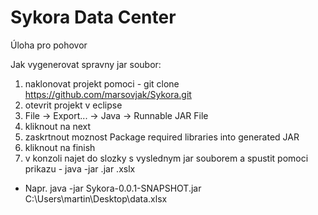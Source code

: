 # Sykora Data Center
Úloha pro pohovor

Jak vygenerovat spravny jar soubor:
1. naklonovat projekt pomoci - git clone https://github.com/marsovjak/Sykora.git
2. otevrit projekt v eclipse
3. File -> Export... -> Java -> Runnable JAR File
4. kliknout na next
5. zaskrtnout moznost Package required libraries into generated JAR
6. kliknout na finish
7. v konzoli najet do slozky s vyslednym jar souborem a spustit pomoci prikazu - java -jar <nazev jar>.jar <cestaKDatovemuSouboru>.xslx
 - Napr. java -jar Sykora-0.0.1-SNAPSHOT.jar C:\Users\martin\Desktop\data.xlsx
